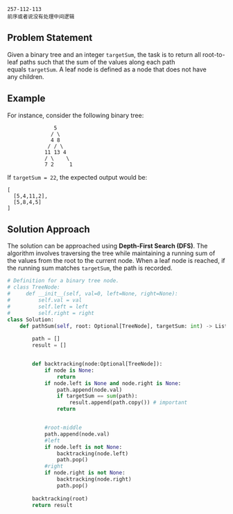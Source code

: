 ```
257-112-113
前序或者说没有处理中间逻辑
```

## Problem Statement

Given a binary tree and an integer `targetSum`, the task is to return all root-to-leaf paths such that the sum of the values along each path equals `targetSum`. A leaf node is defined as a node that does not have any children.

## Example

For instance, consider the following binary tree:
```
               5 
              / \ 
              4 8 
             / / \ 
            11 13 4 
            / \    \ 
            7 2     1
```

If `targetSum = 22`, the expected output would be:
```
[ 
  [5,4,11,2], 
  [5,8,4,5] 
]
```

## Solution Approach

The solution can be approached using **Depth-First Search (DFS)**. The algorithm involves traversing the tree while maintaining a running sum of the values from the root to the current node. When a leaf node is reached, if the running sum matches `targetSum`, the path is recorded.

```python
# Definition for a binary tree node.
# class TreeNode:
#     def __init__(self, val=0, left=None, right=None):
#         self.val = val
#         self.left = left
#         self.right = right
class Solution:
    def pathSum(self, root: Optional[TreeNode], targetSum: int) -> List[List[int]]:
        
        path = []
        result = []


        def backtracking(node:Optional[TreeNode]):
            if node is None:
                return
            if node.left is None and node.right is None:
                path.append(node.val)
                if targetSum == sum(path):
                    result.append(path.copy()) # important 
                return


            #root-middle
            path.append(node.val)
            #left
            if node.left is not None:
                backtracking(node.left)
                path.pop()
            #right
            if node.right is not None:
                backtracking(node.right)
                path.pop()
                    
        backtracking(root)
        return result
```
